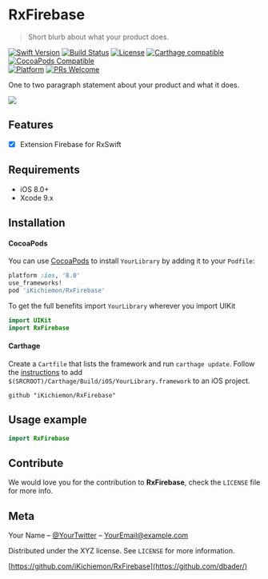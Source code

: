 # RxFirebase

> Short blurb about what your product does.

[![Swift Version][swift-image]][swift-url]
[![Build Status][travis-image]][travis-url]
[![License][license-image]][license-url]
[![Carthage compatible](https://img.shields.io/badge/Carthage-compatible-4BC51D.svg?style=flat)](https://github.com/Carthage/Carthage)
[![CocoaPods Compatible](https://img.shields.io/cocoapods/v/EZSwiftExtensions.svg)](https://img.shields.io/cocoapods/v/LFAlertController.svg)  
[![Platform](https://img.shields.io/cocoapods/p/LFAlertController.svg?style=flat)](http://cocoapods.org/pods/LFAlertController)
[![PRs Welcome](https://img.shields.io/badge/PRs-welcome-brightgreen.svg?style=flat-square)](http://makeapullrequest.com)

One to two paragraph statement about your product and what it does.

![](header.png)

## Features

- [x] Extension Firebase for RxSwift

## Requirements

- iOS 8.0+
- Xcode 9.x

## Installation

#### CocoaPods
You can use [CocoaPods](http://cocoapods.org/) to install `YourLibrary` by adding it to your `Podfile`:

```ruby
platform :ios, '8.0'
use_frameworks!
pod 'iKichiemon/RxFirebase'
```

To get the full benefits import `YourLibrary` wherever you import UIKit

``` swift
import UIKit
import RxFirebase
```
#### Carthage
Create a `Cartfile` that lists the framework and run `carthage update`. Follow the [instructions](https://github.com/Carthage/Carthage#if-youre-building-for-ios) to add `$(SRCROOT)/Carthage/Build/iOS/YourLibrary.framework` to an iOS project.

```
github "iKichiemon/RxFirebase"
```

## Usage example

```swift
import RxFirebase
```

## Contribute

We would love you for the contribution to **RxFirebase**, check the ``LICENSE`` file for more info.

## Meta

Your Name – [@YourTwitter](https://twitter.com/dbader_org) – YourEmail@example.com

Distributed under the XYZ license. See ``LICENSE`` for more information.

[https://github.com/iKichiemon/RxFirebase](https://github.com/dbader/)

[swift-image]:https://img.shields.io/badge/swift-3.0-orange.svg
[swift-url]: https://swift.org/
[license-image]: https://img.shields.io/badge/License-MIT-blue.svg
[license-url]: LICENSE
[travis-image]: https://travis-ci.org/iKichiemon/RxFirebase.svg?branch=master
[travis-url]: https://travis-ci.org/iKichiemon/RxFirebase

